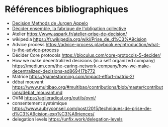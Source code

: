 # Références bibliographiques

- [Decision Methods de Jurgen Appelo](https://unfix.work/decision-methods)
- [Décider ensemble, la fabrique de l'obligation collective](https://www.philomag.com/articles/philippe-urfalino-pour-prendre-une-decision-collective-dautres-modeles-que-le-vote-sont)
- Atelier https://www.aspark.fr/atelier-prise-de-decision/
- wikipedia https://fr.wikipedia.org/wiki/Prise_de_d%C3%A9cision
- Advice process https://advice-process.playbook.ee/introduction/what-is-the-advice-process
- Décider Core protocols https://bloculus.com/core-protocols-5-decider/
- How we make decentralized decisions (in a self organized company) https://medium.com/the-caring-network-company/how-we-make-decentralized-decisions-ad869417b772
- Matrice https://gamestorming.com/impact-effort-matrix-2/
- débat mouvant https://www.multibao.org/#multibao/contributions/blob/master/contributions/debat_mouvant.md
- OVNI https://agileradical.org/outils/ovni/
- consentement systémique https://www.aubryconseil.com/post/2015/techniques-de-prise-de-d%C3%A9cision-exp%C3%A9riences/
- delegation levels https://unfix.work/delegation-levels
